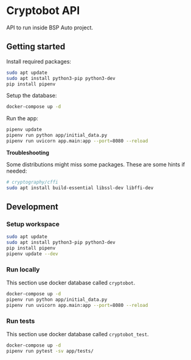 # Cryptobot API

API to run inside BSP Auto project.


## Getting started
Install required packages:
```bash
sudo apt update
sudo apt install python3-pip python3-dev
pip install pipenv
```

Setup the database:
```bash
docker-compose up -d
```

Run the app:
```bash
pipenv update
pipenv run python app/initial_data.py
pipenv run uvicorn app.main:app --port=8080 --reload
```

**Troubleshooting**

Some distributions might miss some packages. These are some hints if needed:
```bash
# cryptography/cffi
sudo apt install build-essential libssl-dev libffi-dev
```


## Development

### Setup workspace
```bash
sudo apt update
sudo apt install python3-pip python3-dev
pip install pipenv
pipenv update --dev
```

### Run locally
This section use docker database called `cryptobot`.
```bash
docker-compose up -d
pipenv run python app/initial_data.py
pipenv run uvicorn app.main:app --port=8080 --reload
```

### Run tests
This section use docker database called `cryptobot_test`.
```bash
docker-compose up -d
pipenv run pytest -sv app/tests/
```
